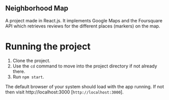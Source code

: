 ## Neighborhood Map

A project made in React.js. It implements Google Maps and the Foursquare API which retrieves reviews for the different places (markers) on the map.

# Running the project

1. Clone the project.
2. Use the `cd` command to move into the project directory if not already there.
3. Run `npm start`.

The default browser of your system should load with the app running. If not then visit http://localhost:3000 [`http://localhost:3000`].